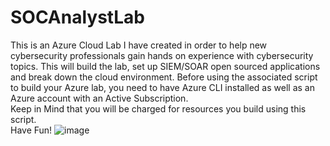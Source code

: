 # SOCAnalystLab
This is an Azure Cloud Lab I have created in order to help new cybersecurity professionals gain hands on experience with cybersecurity topics.  This will build the lab, set up SIEM/SOAR open sourced applications and break down the cloud environment.
Before using the associated script to build your Azure lab, you need to have Azure CLI installed as well as an Azure account with an Active Subscription.  
Keep in Mind that you will be charged for resources you build using this script.  
Have Fun!
![image](https://github.com/code-codeworld/SOCAnalystLab/assets/124473248/a027de51-40f0-4441-b5b0-9fd7fb5076e8)
